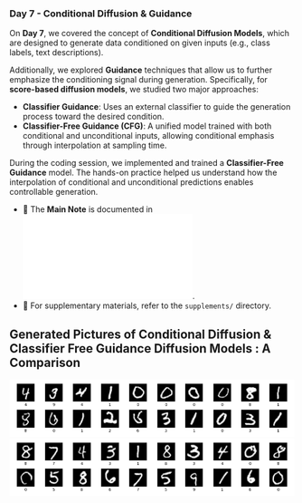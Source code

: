 ### Day 7 - Conditional Diffusion & Guidance

On **Day 7**, we covered the concept of **Conditional Diffusion Models**, which are designed to generate data conditioned on given inputs (e.g., class labels, text descriptions).

Additionally, we explored **Guidance** techniques that allow us to further emphasize the conditioning signal during generation. Specifically, for **score-based diffusion models**, we studied two major approaches:

- **Classifier Guidance**: Uses an external classifier to guide the generation process toward the desired condition.
- **Classifier-Free Guidance (CFG)**: A unified model trained with both conditional and unconditional inputs, allowing conditional emphasis through interpolation at sampling time.

During the coding session, we implemented and trained a **Classifier-Free Guidance** model. The hands-on practice helped us understand how the interpolation of conditional and unconditional predictions enables controllable generation.

- 📄 The **Main Note** is documented in ![note](./day6_&_day7.pdf).
- 📁 For supplementary materials, refer to the `supplements/` directory.

## Generated Pictures of Conditional Diffusion & Classifier Free Guidance Diffusion Models : A Comparison
![Generated Pictures of Conditional_Diffusion](./pics/coditioned_generated_images.png)
![Generated Pictures of CFG_Diffusion](./pics/CFG_generated_images.png)
